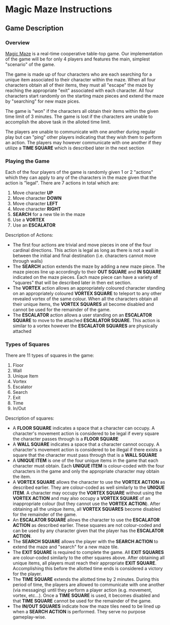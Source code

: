 # Magic Maze Instructions

## Game Description

### Overview

[Magic Maze](https://boardgamegeek.com/boardgame/209778/magic-maze) is a real-time cooperative table-top game. Our implementation of the game will be for only 4 players and features the main, simplest "scenario" of the game.

The game is made up of four characters who are each searching for a unique item associated to their character within the maze. When all four characters obtain all of their items, they must all "escape" the maze by reaching the appropriate "exit" associated with each character. All four characters start randomly on the starting maze pieces and extend the maze by "searching" for new maze pices.

The game is "won" if the characters all obtain their items within the given time limit of 3 minutes. The game is lost if the characters are unable to accomplish the above task in the alloted time limit. 

The players are unable to communicate with one another during regular play but can "ping" other players indicating that they wish them to perform an action. The players may however communicate with one another if they utilize a **TIME SQUARE** which is described later in the next section

### Playing the Game

Each of the four players of the game is randomly given 1 or 2 "actions" which they can apply to any of the characters in the maze given that the action is "legal". There are 7 actions in total which are:

1. Move character **UP**
2. Move character **DOWN**
3. Move character **LEFT**
4. Move character **RIGHT**
5. **SEARCH** for a new tile in the maze 
6. Use a **VORTEX**
7. Use an **ESCALATOR**

Description of Actions:

- The first four actions are trivial and move pieces in one of the four cardinal directions. This action is legal as long as there is not a wall in between the initial and final destination (i.e. characters cannot move through walls)
- The **SEARCH** action extends the maze by adding a new maze piece. The maze pieces line up accordingly to their **OUT SQUARE** and **IN SQUARE** indicated on the maze pieces. Each maze piece can have a variety of "squares" that will be described later in then ext section.
- The **VORTEX** action allows an appropriately coloured character standing on an appropriately coloured **VORTEX SQUARE** to teleport to any other revealed vortex of the same colour. When all the characters obtain all their unique items, the **VORTEX SQUARES** all become disabled and cannot be used for the remainder of the game.
- The **ESCALATOR** action allows a user standing on an **ESCALATOR SQUARE** to move to the attached **ESCALATOR SQUARE**. This action is similar to a vortex however the **ESCALATOR SQUARES** are physically attached

### Types of Squares

There are 11 types of squares in the game:

1. Floor
2. Wall
3. Unique Item
4. Vortex
5. Escalator 
6. Search
9. Exit
10. Time
11. In/Out

Description of squares:

- A **FLOOR SQUARE** indicates a space that a character can occupy. A character's movement action is considered to be legal if every square the character passes through is a **FLOOR SQUARE**
- A **WALL SQUARE** indicates a space that a character cannot occupy. A character's movement action is considered to be illegal if there exists a square that the character must pass through that is a **WALL SQUARE**
- A **UNIQUE ITEM** is one of the four unique items in the game that each character must obtain. Each **UNIQUE ITEM** is colour-coded with the four characters in the game and only the appropriate character may obtain the item.
- A **VORTEX SQUARE** allows the character to use the **VORTEX ACTION** as described earlier. They are colour-coded as well similarly to the **UNIQUE ITEM**. A character may occupy the **VORTEX SQUARE** without using the **VORTEX ACTION** and may also occupy a **VORTEX SQUARE** of an inappropriate colour (but they cannot use the **VORTEX ACTION**). After obtaining all the unique items, all **VORTEX SQUARES** become disabled for the remainder of the game.
- An **ESCALATOR SQUARE** allows the character to use the **ESCALATOR ACTION** as described earlier. These squares are not colour-coded and can be used by any character given that the player has the **ESCALATOR ACTION**.
- The **SEARCH SQUARE** allows the player with the **SEARCH ACTION** to extend the maze and "search" for a new maze tile.
- The **EXIT SQUARE** is required to complete the game. All **EXIT SQUARES** are colour-coded similarly to the other squares above. After obtaining all unique items, all players must reach their appropriate **EXIT SQUARE**. Accomplishing this before the allotted time ends is considered a victory for the player.
- The **TIME SQUARE** extends the allotted time by 2 minutes. During this period of time, the players are allowed to communicate with one another (via messaging) until they perform a player action (e.g. movement, vortex, etc...). Once a **TIME SQUARE** is used, it becomes disabled and that **TIME SQUARE** cannot be used for the remainder of the game.
- The **IN/OUT SQUARES** indicate how the maze tiles need to be lined up when a **SEARCH ACTION** is performed. They serve no purpose gameplay-wise.
